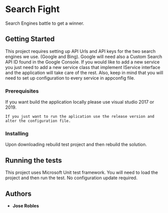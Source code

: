 # Search Fight

Search Engines battle to get a winner.

## Getting Started

This project requires setting up API Urls and API keys for the two search engines we use. (Google and Bing). Google will need also a Custom Search API ID found in the Google Console.
If you would like to add a new service you just need to add a new service class that implement IService interface and the application will take care of the rest. Also, keep in mind
that you will need to set up configuration to every service in appconfig file.

### Prerequisites

If you want build the application locally please use visual studio 2017 or 2019.

```
If you just want to run the aplication use the release version and alter the configuration file.
```

### Installing

Upon downloading rebuild test project and then rebuild the solution. 

## Running the tests

This project uses Microsoft Unit test framework. You will need to load the project and then run the test. No configuration update required.

## Authors

* **Jose Robles**
